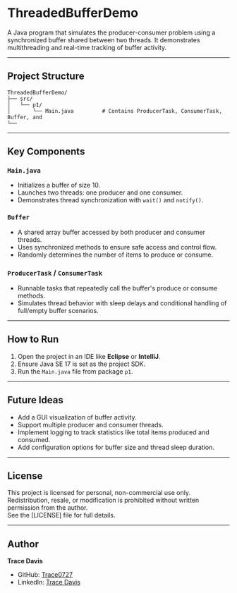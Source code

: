 # ThreadedBufferDemo

A Java program that simulates the producer-consumer problem using a synchronized buffer shared between two threads. It demonstrates multithreading and real-time tracking of buffer activity.

---

## Project Structure

```
ThreadedBufferDemo/
├── src/
│   └── p1/
│       └── Main.java         # Contains ProducerTask, ConsumerTask, Buffer, and 
└──
```

---

## Key Components

### `Main.java`
- Initializes a buffer of size 10.
- Launches two threads: one producer and one consumer.
- Demonstrates thread synchronization with `wait()` and `notify()`.

### `Buffer`
- A shared array buffer accessed by both producer and consumer threads.
- Uses synchronized methods to ensure safe access and control flow.
- Randomly determines the number of items to produce or consume.
  
### `ProducerTask` / `ConsumerTask`
- Runnable tasks that repeatedly call the buffer's produce or consume methods.
- Simulates thread behavior with sleep delays and conditional handling of full/empty buffer scenarios.

---

## How to Run

1. Open the project in an IDE like **Eclipse** or **IntelliJ**.
2. Ensure Java SE 17 is set as the project SDK.
3. Run the `Main.java` file from package `p1`.

---

## Future Ideas

- Add a GUI visualization of buffer activity.
- Support multiple producer and consumer threads.
- Implement logging to track statistics like total items produced and consumed.
- Add configuration options for buffer size and thread sleep duration.
  
---

## License
This project is licensed for personal, non-commercial use only. Redistribution, resale, or modification is prohibited without written permission from the author.  
See the [LICENSE] file for full details.

---

## Author  
**Trace Davis**  
- GitHub: [Trace0727](https://github.com/Trace0727)  
- LinkedIn: [Trace Davis](https://www.linkedin.com/in/trace-d-926380138/)
